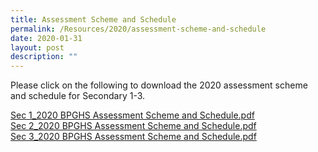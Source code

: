 ```yaml
---
title: Assessment Scheme and Schedule
permalink: /Resources/2020/assessment-scheme-and-schedule
date: 2020-01-31
layout: post
description: ""
---
```

Please click on the following to download the 2020 assessment scheme and schedule for Secondary 1-3.  
  
[Sec 1\_2020 BPGHS Assessment Scheme and Schedule.pdf](/files/Sec%201_2020%20BPGHS%20Assessment%20Scheme%20and%20Schedule.pdf)   
[Sec 2\_2020 BPGHS Assessment Scheme and Schedule.pdf](/files/Sec%202_2020%20BPGHS%20Assessment%20Scheme%20and%20Schedule.pdf)   
[Sec 3\_2020 BPGHS Assessment Scheme and Schedule.pdf](/files/Sec%203_2020%20BPGHS%20Assessment%20Scheme%20and%20Schedule.pdf)